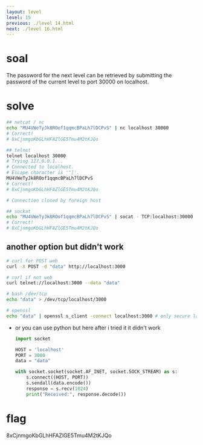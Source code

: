 ```yaml
---
layout: level
level: 15
previous: ./level 14.html
next: ./level 16.html
---
```


# soal
The password for the next level can be retrieved by submitting the password of the current level to port 30000 on localhost.

# solve
```bash
## netcat / nc
echo "MU4VWeTyJk8ROof1qqmcBPaLh7lDCPvS" | nc localhost 30000
# Correct!
# 8xCjnmgoKbGLhHFAZlGE5Tmu4M2tKJQo

## telnet
telnet localhost 30000
# Trying 127.0.0.1...
# Connected to localhost.
# Escape character is '^]'.
MU4VWeTyJk8ROof1qqmcBPaLh7lDCPvS
# Correct!
# 8xCjnmgoKbGLhHFAZlGE5Tmu4M2tKJQo

# Connection closed by foreign host

## sockat
echo "MU4VWeTyJk8ROof1qqmcBPaLh7lDCPvS" | socat - TCP:localhost:30000
# Correct!
# 8xCjnmgoKbGLhHFAZlGE5Tmu4M2tKJQo
```

## another option but didn't work 
```bash
# curl for POST web
curl -X POST -d "data" http://localhost:3000

# curl if not web
curl telnet://localhost:3000 --data "data"

# bash /dev/tcp
echo "data" > /dev/tcp/localhost/3000

# openssl
echo "data" | openssl s_client -connect localhost:3000 # only secure layer (ssl/tls)
```

- or you can use python but here after i tried it it didn't work
    ```py
    import socket

    HOST = 'localhost'
    PORT = 3000
    data = "data"

    with socket.socket(socket.AF_INET, socket.SOCK_STREAM) as s:
        s.connect((HOST, PORT))
        s.sendall(data.encode())
        response = s.recv(1024)
        print("Received:", response.decode())
    ```

# flag
8xCjnmgoKbGLhHFAZlGE5Tmu4M2tKJQo